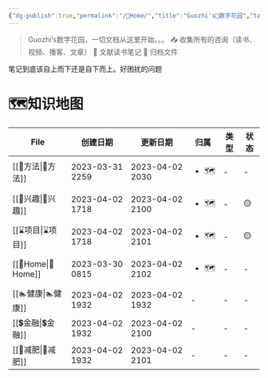 ```yaml
---
{"dg-publish":true,"permalink":"/🌿Home/","title":"Guozhi's🌿数字花园","tags":["🗺","gardenEntry","gardenEntry"]}
---
```


  
> Guozhi‘s数字花园，一切文档从这里开始。。。
📥  收集所有的咨询（读书、视频、播客、文章）
🌱 文献读书笔记
🌲 归档文件

笔记到底该自上而下还是自下而上。好困扰的问题

# 🗺知识地图
| File                  | 创建日期            | 更新日期            | 归属                   | 类型 | 状态 |
| --------------------- | --------------- | --------------- | -------------------- | -- | -- |
| [[🥇方法\|🥇方法]]     | 2023-03-31 2259 | 2023-04-02 2030 | <ul><li>🗺</li></ul> | \- | \- |
| [[🦦兴趣\|🦦兴趣]]     | 2023-04-02 1718 | 2023-04-02 2100 | <ul><li>🗺</li></ul> | \- | 🟡 |
| [[⌛项目\|⌛项目]]       | 2023-04-02 1718 | 2023-04-02 2101 | <ul><li>🗺</li></ul> | \- | 🟡 |
| [[🌿Home\|🌿Home]] | 2023-03-30 0815 | 2023-04-02 2102 | <ul><li>🗺</li></ul> | \- | \- |
| [[🏊健康\|🏊健康]]     | 2023-04-02 1932 | 2023-04-02 1932 | \-                   | \- | \- |
| [[💲金融\|💲金融]]     | 2023-04-02 1932 | 2023-04-02 2100 | \-                   | \- | \- |
| [[🏃减肥\|🏃减肥]]     | 2023-04-02 1932 | 2023-04-02 2101 | \-                   | \- | \- |


